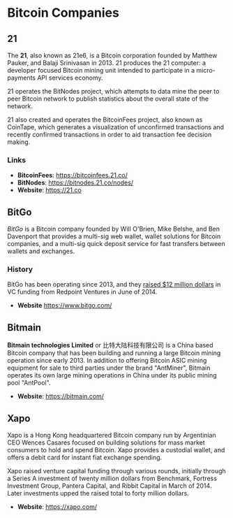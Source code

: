 # Bitcoin Companies

## 21

The **21**, also known as 21e6, is a Bitcoin corporation founded by Matthew Pauker, and Balaji Srinivasan in 2013. 21 produces the 21 computer: a developer focused Bitcoin mining unit intended to participate in a micro-payments API services economy. 

21 operates the BitNodes project, which attempts to data mine the peer to peer Bitcoin network to publish statistics about the overall state of the network.

21 also created and operates the BitcoinFees project, also known as CoinTape, which generates a visualization of unconfirmed transactions and recently confirmed transactions in order to aid transaction fee decision making.

### Links

- **BitcoinFees**: https://bitcoinfees.21.co/
- **BitNodes**: https://bitnodes.21.co/nodes/
- **Website**: https://21.co

## BitGo

*BitGo* is a Bitcoin company founded by Will O'Brien, Mike Belshe, and Ben Davenport that provides a multi-sig web wallet, wallet solutions for Bitcoin companies, and a multi-sig quick deposit service for fast transfers between wallets and exchanges.

### History

BitGo has been operating since 2013, and they [raised $12 million dollars](http://techcrunch.com/2014/06/16/bitgo-raises-12m-led-by-redpoint-for-multi-signature-bitcoin-wallets-services/) in VC funding from Redpoint Ventures in June of 2014.

- **Website** https://www.bitgo.com/

## Bitmain

**Bitmain technologies Limited** or 比特大陆科技有限公司 is a China based Bitcoin company that has been building and running a large Bitcoin mining operation since early 2013. In addition to offering Bitcoin ASIC mining equipment for sale to third parties under the brand "AntMiner", Bitmain operates its own large mining operations in China under its public mining pool "AntPool".

- **Website**: https://bitmain.com/

## Xapo

Xapo is a Hong Kong headquartered Bitcoin company run by Argentinian CEO Wences Casares focused on building solutions for mass market consumers to hold and spend Bitcoin. Xapo provides a custodial wallet, and offers a debit card for instant fiat exchange spending.

Xapo raised venture capital funding through various rounds, initially through a Series A investment of twenty million dollars from Benchmark, Fortress Investment Group, Pantera Capital, and Ribbit Capital in March of 2014. Later investments upped the raised total to forty million dollars.

- **Website**: https://xapo.com/

